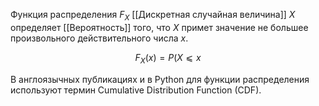 
Функция распределения $F_X$​ [[Дискретная случайная величина]] $X$ определяет [[Вероятность]] того, что $X$ примет значение не большее произвольного действительного числа $x$.

$$F_X​(x)=P(X⩽x$$

В англоязычных публикациях и в Python для функции распределения используют термин Cumulative Distribution Function (CDF).